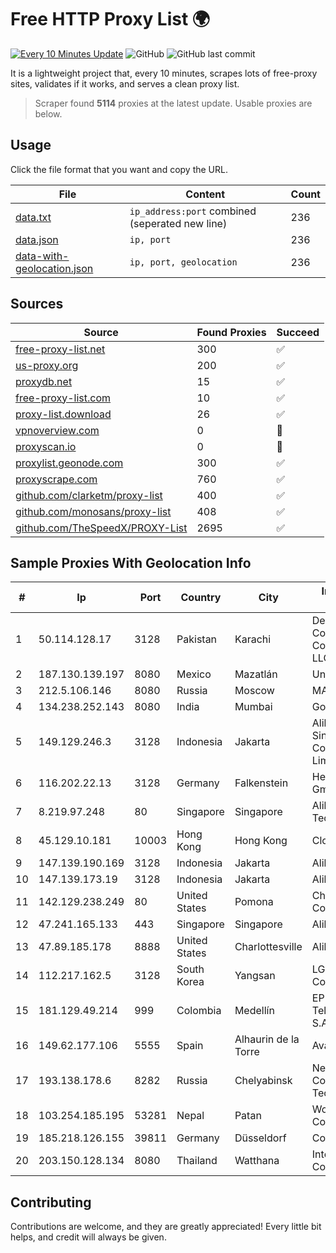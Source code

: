 
# Free HTTP Proxy List 🌍

[![Every 10 Minutes Update](https://github.com/mertguvencli/http-proxy-list/actions/workflows/main.yml/badge.svg?branch=main)](https://github.com/mertguvencli/http-proxy-list/actions/workflows/main.yml)
![GitHub](https://img.shields.io/github/license/mertguvencli/http-proxy-list)
![GitHub last commit](https://img.shields.io/github/last-commit/mertguvencli/http-proxy-list)

It is a lightweight project that, every 10 minutes, scrapes lots of free-proxy sites, validates if it works, and serves a clean proxy list.


> Scraper found **5114** proxies at the latest update. Usable proxies are below.

## Usage

Click the file format that you want and copy the URL.


|File|Content|Count|
|----|-------|-----|
|[data.txt](https://raw.githubusercontent.com/mertguvencli/http-proxy-list/main/proxy-list/data.txt)|`ip_address:port` combined (seperated new line)|236|
|[data.json](https://raw.githubusercontent.com/mertguvencli/http-proxy-list/main/proxy-list/data.json)|`ip, port`|236|
|[data-with-geolocation.json](https://raw.githubusercontent.com/mertguvencli/http-proxy-list/main/proxy-list/data-with-geolocation.json)|`ip, port, geolocation`|236|

## Sources

|Source|Found Proxies|Succeed|
|------|-------------|-------|
|[free-proxy-list.net](https://free-proxy-list.net)|300|✅|
|[us-proxy.org](https://www.us-proxy.org)|200|✅|
|[proxydb.net](http://proxydb.net)|15|✅|
|[free-proxy-list.com](https://free-proxy-list.com/?page=&port=&type%5B%5D=http&type%5B%5D=https&up_time=0&search=Search)|10|✅|
|[proxy-list.download](https://www.proxy-list.download/HTTP)|26|✅|
|[vpnoverview.com](https://vpnoverview.com/privacy/anonymous-browsing/free-proxy-servers)|0|🚫|
|[proxyscan.io](https://www.proxyscan.io)|0|🚫|
|[proxylist.geonode.com](https://proxylist.geonode.com/api/proxy-list?limit=300&page=1&sort_by=lastChecked&sort_type=desc&protocols=http,https)|300|✅|
|[proxyscrape.com](https://api.proxyscrape.com/v2/?request=displayproxies&protocol=http&timeout=10000&country=all&ssl=all&anonymity=all)|760|✅|
|[github.com/clarketm/proxy-list](https://raw.githubusercontent.com/clarketm/proxy-list/master/proxy-list-raw.txt)|400|✅|
|[github.com/monosans/proxy-list](https://raw.githubusercontent.com/monosans/proxy-list/main/proxies/http.txt)|408|✅|
|[github.com/TheSpeedX/PROXY-List](https://raw.githubusercontent.com/TheSpeedX/PROXY-List/master/http.txt)|2695|✅|


## Sample Proxies With Geolocation Info

|#|Ip|Port|Country|City|Internet Service Provider|
|-|--|----|-------|----|-------------------------|
|1|50.114.128.17|3128|Pakistan|Karachi|Delta Centric LLC, Comcast Cable Communications, LLC|
|2|187.130.139.197|8080|Mexico|Mazatlán|Uninet S.A. de C.V.|
|3|212.5.106.146|8080|Russia|Moscow|MAcomnet Telco|
|4|134.238.252.143|8080|India|Mumbai|Google LLC|
|5|149.129.246.3|3128|Indonesia|Jakarta|Alibaba.com Singapore E-Commerce Private Limited|
|6|116.202.22.13|3128|Germany|Falkenstein|Hetzner Online GmbH|
|7|8.219.97.248|80|Singapore|Singapore|Alibaba (US) Technology Co., Ltd.|
|8|45.129.10.181|10003|Hong Kong|Hong Kong|Cloudie Limited|
|9|147.139.190.169|3128|Indonesia|Jakarta|Alibaba.com LLC|
|10|147.139.173.19|3128|Indonesia|Jakarta|Alibaba.com LLC|
|11|142.129.238.249|80|United States|Pomona|Charter Communications Inc|
|12|47.241.165.133|443|Singapore|Singapore|Alibaba.com LLC|
|13|47.89.185.178|8888|United States|Charlottesville|Alibaba.com LLC|
|14|112.217.162.5|3128|South Korea|Yangsan|LG DACOM Corporation|
|15|181.129.49.214|999|Colombia|Medellín|EPM Telecomunicaciones S.A. E.S.P.|
|16|149.62.177.106|5555|Spain|Alhaurin de la Torre|Avatel Telecom|
|17|193.138.178.6|8282|Russia|Chelyabinsk|New Communication Technologies|
|18|103.254.185.195|53281|Nepal|Patan|WorldLink Communications|
|19|185.218.126.155|39811|Germany|Düsseldorf|Contabo GmbH|
|20|203.150.128.134|8080|Thailand|Watthana|Internet Thailand Company Ltd|



## Contributing

Contributions are welcome, and they are greatly appreciated! Every
little bit helps, and credit will always be given.

